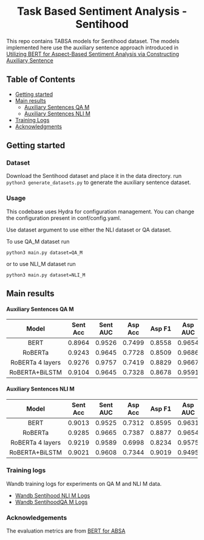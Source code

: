 <h1 align="center">
  <br />
  Task Based Sentiment Analysis - Sentihood
</h1>

This repo contains TABSA models for Sentihood dataset. The models implemented here use the auxiliary sentence approach introduced in [Utilizing BERT for Aspect-Based Sentiment Analysis via Constructing Auxiliary Sentence](https://arxiv.org/abs/1903.09588v1)

## Table of Contents

* [Getting started](#getting-started)
* [Main results](#main-results)
	* [Auxiliary Sentences QA M](#auxiliary-sentences-qa-m)
	* [Auxiliary Sentences NLI M](#auxiliary-sentences-nli-m)
* [Training Logs](#training-logs)
* [Acknowledgments](#acknowledgements)

## Getting started

### Dataset
Download the Sentihood dataset and place it in the data directory. 
run `python3 generate_datasets.py` to generate the auxiliary sentence dataset. 

### Usage 
This codebase uses Hydra for configuration management. You can change the configuration present in conf/config.yaml.

Use dataset argument to use either the NLI dataset or QA dataset. 

To use QA_M dataset run 
```
python3 main.py dataset=QA_M
```
or to use NLI_M dataset run 
```
python3 main.py dataset=NLI_M
```


## Main results

#### Auxiliary Sentences QA M
|     **Model**    | **Sent Acc** | **Sent AUC** | **Asp Acc** | **Asp F1** | **Asp AUC** |
|:----------------:|:------------:|:------------:|:-----------:|:----------:|:-----------:|
| BERT             |    0.8964    |    0.9526    |    0.7499   |   0.8558   |    0.9654   |
| RoBERTa          |    0.9243    |    0.9645    |    0.7728   |   0.8509   |    0.9686   |
| RoBERTa 4 layers |    0.9276    |    0.9757    |    0.7419   |   0.8829   |    0.9667   |
| RoBERTA+BiLSTM   |    0.9104    |    0.9645    |    0.7328   |   0.8678   |    0.9591   |

#### Auxiliary Sentences NLI M

|     **Model**    | **Sent Acc** | **Sent AUC** | **Asp Acc** | **Asp F1** | **Asp AUC** |
|:----------------:|:------------:|:------------:|:-----------:|:----------:|:-----------:|
| BERT             |    0.9013    |    0.9525    |    0.7312   |   0.8595   |    0.9631   |
| RoBERTa          |    0.9285    |    0.9665    |    0.7387   |   0.8877   |    0.9654   |
| RoBERTa 4 layers |    0.9219    |    0.9589    |    0.6998   |   0.8234   |    0.9575   |
| RoBERTA+BiLSTM   |    0.9021    |    0.9608    |    0.7344   |   0.9019   |    0.9495   |

### Training logs

Wandb training logs for experiments on QA M and NLI M data. 
* [Wandb Sentihood NLI M Logs](https://wandb.ai/ramaneswaran/Sentihood-NLI)
* [Wandb SentihoodQA M Logs](https://wandb.ai/ramaneswaran/Sentihood)

### Acknowledgements

The evaluation metrics are from [BERT for ABSA](https://github.com/LorenzoAgnolucci/BERT_for_ABSA)
